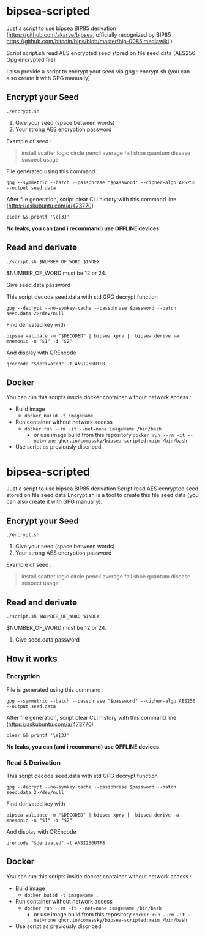 


# bipsea-scripted
Just a script to use bipsea  BIP85 derivation  (https://github.com/akarve/bipsea, officially recognized by BIP85 https://github.com/bitcoin/bips/blob/master/bip-0085.mediawiki )

Script script.sh read AES encrypted seed stored on file seed.data (AES256 Gpg encrypted file)

I also provide a script to encrypt your seed via gpg :  encrypt.sh (you can also create it with GPG manually)

## Encrypt your Seed

    ./encrypt.sh

 1. Give your seed (space between words)
 2. Your strong AES encryption password

Example of seed : 

> install scatter logic circle pencil average fall shoe quantum disease
> suspect usage

File generated using this command :

 
    gpg --symmetric --batch --passphrase "$password" --cipher-algo AES256 --output seed.data

After file generation, script clear CLI history with this command line (https://askubuntu.com/a/473770)

    clear && printf '\e[3J'

**No leaks, you can (and i recommand) use OFFLINE devices.**

## Read and derivate

    ./script.sh $NUMBER_OF_WORD $INDEX

$NUMBER_OF_WORD must be 12 or 24.

Give seed.data password

This script decode seed.data with std GPG decrypt function

    gpg --decrypt --no-symkey-cache --passphrase $password --batch seed.data 2>/dev/null

Find derivated key with 

    bipsea validate -m "$DECODED" | bipsea xprv |  bipsea derive -a mnemonic -n "$1" -i "$2"

And display with QREncode

    qrencode "$derivated" -t ANSI256UTF8


## Docker

You can run this scripts inside docker container without network access :

 - Build image 
	 - `docker build -t imageName .`
 - Run container without network access
	 - `docker run --rm -it --net=none imageName /bin/bash`
    	 - or use image build from this repository `docker run --rm -it --net=none ghcr.io/comassky/bipsea-scripted:main /bin/bash`
 - Use script as previously discribed


# bipsea-scripted
Just a script to use bipsea BIP85 derivation
Script read AES ecnrypted seed stored on file seed.data
Encrypt.sh is a tool to create this file seed.data (you can also create it with GPG manually).

## Encrypt your Seed

    ./encrypt.sh

 1. Give your seed (space between words)
 2. Your strong AES encryption password

Example of seed : 

> install scatter logic circle pencil average fall shoe quantum disease
> suspect usage

## Read and derivate

    ./script.sh $NUMBER_OF_WORD $INDEX

$NUMBER_OF_WORD must be 12 or 24.

 1. Give seed.data password

## How it works

### Encryption

File is generated using this command :

    gpg --symmetric --batch --passphrase "$password" --cipher-algo AES256 --output seed.data

After file generation, script clear CLI history with this command line (https://askubuntu.com/a/473770)

    clear && printf '\e[3J'

**No leaks, you can (and i recommand) use OFFLINE devices.**

### Read & Derivation

This script decode seed.data with std GPG decrypt function

    gpg --decrypt --no-symkey-cache --passphrase $password --batch seed.data 2>/dev/null

Find derivated key with 

    bipsea validate -m "$DECODED" | bipsea xprv |  bipsea derive -a mnemonic -n "$1" -i "$2"

And display with QREncode

    qrencode "$derivated" -t ANSI256UTF8

## Docker

You can run this scripts inside docker container without network access :

 - Build image 
	 - `docker build -t imageName .`
 - Run container without network access
	 - `docker run --rm -it --net=none imageName /bin/bash`
    	 - or use image build from this repository `docker run --rm -it --net=none ghcr.io/comassky/bipsea-scripted:main /bin/bash`
 - Use script as previously discribed
